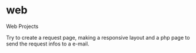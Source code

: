# web
Web Projects

Try to create a request page, making a responsive layout and a php page to send the request infos to a e-mail.
